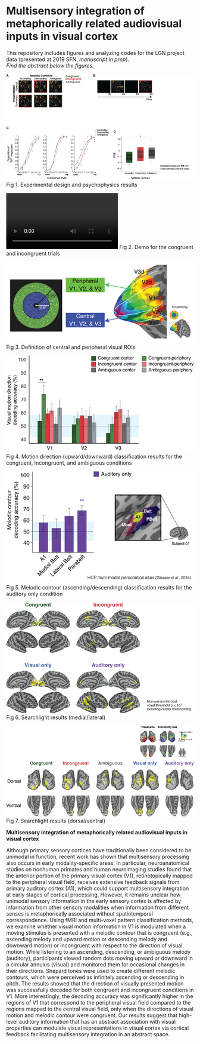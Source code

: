 # Multisensory integration of metaphorically related audiovisual inputs in visual cortex

This repository includes figures and analyzing codes for the LGN project data (presented at 2019 SFN, *manuscript in prep*).  
*Find the abstract below the figures.*

![experimental_Design_and_Psychophysics](https://github.com/JiyeongHa/crossmodal/blob/master/CrM_expDesign_bhdata.png)  
Fig 1. Experimental design and psychophysics results

![Watch the video](https://github.com/JiyeongHa/crossmodal/blob/master/Crossmodal_cong-incong.mp4)
Fig 2. Demo for the congruent and incongruent trials

![Dividing center-periphery](https://github.com/JiyeongHa/crossmodal/blob/master/center-periphery.png)  
Fig 3. Definition of central and peripheral visual ROIs

![results](https://github.com/JiyeongHa/crossmodal/blob/master/center-periphery-results.png)  
Fig 4. Motion direction (upward/downward) classification results for the congruent, incongruent, and ambiguous conditions

![results2](https://github.com/JiyeongHa/crossmodal/blob/master/aOnly_results.png)  
Fig 5. Melodic contour (ascending/descending) classification results for the auditory only condition

![results3](https://github.com/JiyeongHa/crossmodal/blob/master/Searchlight_results.png)  
Fig 6. Searchlight results (medial/lateral)

![results4](https://github.com/JiyeongHa/crossmodal/blob/master/Searchlight_results2.png)  
Fig 7. Searchlight results (dorsal/ventral)

**Multisensory integration of metaphorically related audiovisual inputs in visual cortex**  

Although primary sensory cortices have traditionally been considered to be unimodal in function, recent work has shown that multisensory processing also occurs in early modality-specific areas. In particular, neuroanatomical studies on nonhuman primates and human neuroimaging studies found that the anterior portion of the primary visual cortex (V1), retinotopically mapped to the peripheral visual field, receives extensive feedback signals from primary auditory cortex (A1), which could support multisensory integration at early stages of cortical processing. However, it remains unclear how unimodal sensory information in the early sensory cortex is affected by information from other sensory modalities when information from different senses is metaphorically associated without spatiotemporal correspondence. Using fMRI and multi-voxel pattern classification methods, we examine whether visual motion information in V1 is modulated when a moving stimulus is presented with a melodic contour that is congruent (e.g., ascending melody and upward motion or descending melody and downward motion) or incongruent with respect to the direction of visual motion. While listening to an ascending, descending, or ambiguous melody (auditory), participants viewed random dots moving upward or downward in a circular annulus (visual) and monitored them for occasional changes in their directions. Shepard tones were used to create different melodic contours, which were perceived as infinitely ascending or descending in pitch. The results showed that the direction of visually presented motion was successfully decoded for both congruent and incongruent conditions in V1. More interestingly, the decoding accuracy was significantly higher in the regions of V1 that correspond to the peripheral visual field compared to the regions mapped to the central visual field, only when the directions of visual motion and melodic contour were congruent. Our results suggest that high-level auditory information that has an abstract association with visual properties can modulate visual representations in visual cortex via cortical feedback facilitating multisensory integration in an abstract space.
